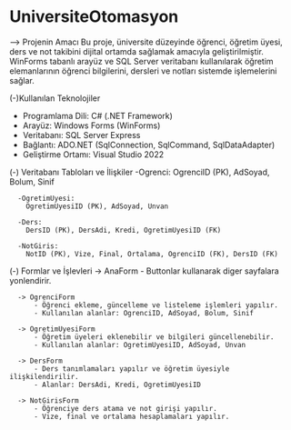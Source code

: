 # UniversiteOtomasyon

--> Projenin Amacı
   Bu proje, üniversite düzeyinde öğrenci, öğretim üyesi, ders ve not takibini dijital ortamda sağlamak amacıyla geliştirilmiştir. WinForms tabanlı arayüz ve SQL Server    veritabanı kullanılarak öğretim elemanlarının öğrenci bilgilerini, dersleri ve notları sistemde  işlemelerini sağlar.


(-)Kullanılan Teknolojiler
   - Programlama Dili: C# (.NET Framework)
   - Arayüz: Windows Forms (WinForms)
   - Veritabanı: SQL Server Express 
   - Bağlantı: ADO.NET (SqlConnection, SqlCommand, SqlDataAdapter)
   - Geliştirme Ortamı: Visual Studio 2022
     

(-) Veritabanı Tabloları ve İlişkiler
      -Ogrenci:
        OgrenciID (PK), AdSoyad, Bolum, Sinif
     
      -OgretimUyesi:
        OgretimUyesiID (PK), AdSoyad, Unvan
      
      -Ders:
        DersID (PK), DersAdi, Kredi, OgretimUyesiID (FK)
      
      -NotGiris:
        NotID (PK), Vize, Final, Ortalama, OgrenciID (FK), DersID (FK)
        

 (-) Formlar ve İşlevleri
       -> AnaForm
          - Buttonlar kullanarak  diger sayfalara yonlendirir.
 
      -> OgrenciForm
          - Öğrenci ekleme, güncelleme ve listeleme işlemleri yapılır.
          - Kullanılan alanlar: OgrenciID, AdSoyad, Bolum, Sinif
          
      -> OgretimUyesiForm
          - Öğretim üyeleri eklenebilir ve bilgileri güncellenebilir.
          - Kullanılan alanlar: OgretimUyesiID, AdSoyad, Unvan

      -> DersForm
          - Ders tanımlamaları yapılır ve öğretim üyesiyle ilişkilendirilir.
          - Alanlar: DersAdi, Kredi, OgretimUyesiID

      -> NotGirisForm
          - Öğrenciye ders atama ve not girişi yapılır.
          - Vize, final ve ortalama hesaplamaları yapılır.

